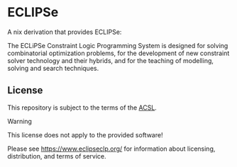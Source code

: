 # ECLIPSe
A nix derivation that provides ECLIPSe:

The ECLiPSe Constraint Logic Programming System is designed for solving
combinatorial optimization problems, for the development of new constraint
solver technology and their hybrids, and for the teaching of modelling,
solving and search techniques.

## License
This repository is subject to the terms of the [ACSL](https://anticapitalist.software/).

> [!WARNING]
> This license does not apply to the provided software!
>
> Please see https://www.eclipseclp.org/ for information about licensing,
> distribution, and terms of service.

